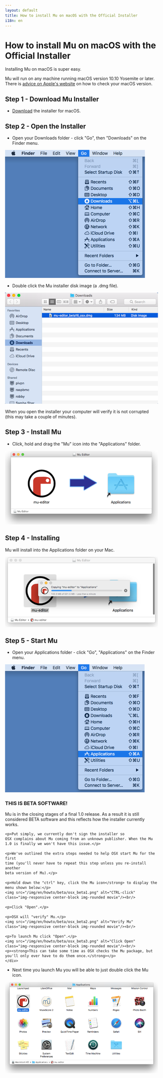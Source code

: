 ```yaml
---
layout: default
title: How to install Mu on macOS with the Official Installer
i18n: en
---
```


# How to install Mu on macOS with the Official Installer 

Installing Mu on macOS is super easy.

Mu will run on any machine running macOS version 10.10 Yosemite or later. There is [advice on Apple's website](https://support.apple.com/en-us/HT201260) on how to check your macOS version.

## Step 1 - Download Mu Installer

+ [Download](/en/download) the installer for macOS.

## Step 2 - Open the Installer

+ Open your Downloads folder - click "Go", then "Downloads" on the Finder menu. 

<div class="row">
  <img src="/img/en/howto/macos_go_downloads.png" alt="Mac OS open downloads" class="img-responsive center-block img-rounded"/>
  <br/>
</div>

+ Double click the Mu installer disk image (a .dmg file).

<div class="row">
  <img src="/img/en/howto/macos_downloads.png" alt="Mac OS downloads" class="img-responsive center-block img-rounded"/>
  <br/>
</div>

When you open the installer your computer will verify it is not corrupted (this may take a couple of minutes).

## Step 3 - Install Mu

+ Click, hold and drag the "Mu" icon into the "Applications" folder.

<div class="row">
  <img src="/img/en/howto/macos1.png" alt="Mac OSX installer step 1" class="img-responsive center-block img-rounded"/>
  <br/>
</div>

## Step 4 - Installing

Mu will install into the Applications folder on your Mac.

<div class="row">
  <img src="/img/en/howto/macos2.png" alt="Mac OSX installer step 2" class="img-responsive center-block img-rounded"/>
</div>

## Step 5 - Start Mu

+ Open your Applications folder - click "Go", "Applications" on the Finder menu. 

<div class="row">
  <img src="/img/en/howto/macos_go_applications.png" alt="Mac OS open downloads" class="img-responsive center-block img-rounded"/>
  <br/>
</div>

<div class="panel panel-warning">
    <div class="panel-heading"><h3 class="panel-title">THIS IS BETA SOFTWARE!</h3></div>
    <div class="panel-body">
    <p>Mu is in the closing stages of a final 1.0 release. As a result it is
    still considered BETA software and this reflects how the installer
    currently works.</p> 
    
    <p>Put simply, we currently don't sign the installer so
    OSX complains about Mu coming from an unknown publisher. When the Mu
    1.0 is finally we won't have this issue.</p>

    <p>We've outlined the extra steps needed to help OSX start Mu for the first
    time (you'll never have to repeat this step unless you re-install another
    beta version of Mu).</p>

    <p>Hold down the "ctrl" key, click the Mu icon</strong> to display the menu shown below:</p>
    <img src="/img/en/howto/beta/osx_beta1.png" alt="CTRL-click" class="img-responsive center-block img-rounded movie"/><br/>

    <p>Click "Open".</p>

    <p>OSX will "verify" Mu.</p>
    <img src="/img/en/howto/beta/osx_beta2.png" alt="Verify Mu" class="img-responsive center-block img-rounded movie"/><br/>

    <p>To launch Mu click "Open".</p>
    <img src="/img/en/howto/beta/osx_beta3.png" alt="Click Open" class="img-responsive center-block img-rounded movie"/><br/>
    <p><strong>This can take some time as OSX checks the Mu package, but you'll only ever have to do them once.</strong></p>
    </div>
</div>

+ Next time you launch Mu you will be able to just double click the Mu icon.

<div class="row">
  <img src="/img/en/howto/macos3.png" alt="Mac OSX installer step 3" class="img-responsive center-block img-rounded"/>
</div>
